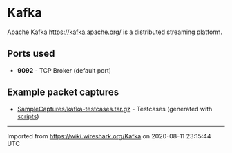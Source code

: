 # Kafka

Apache Kafka <https://kafka.apache.org/> is a distributed streaming platform.

## Ports used

  - **9092** - TCP Broker (default port)

## Example packet captures

  - [SampleCaptures/kafka-testcases.tar.gz](uploads/__moin_import__/attachments/SampleCaptures/kafka-testcases.tar.gz) - Testcases (generated with [scripts](https://github.com/laz2/genpcap))

---

Imported from https://wiki.wireshark.org/Kafka on 2020-08-11 23:15:44 UTC
